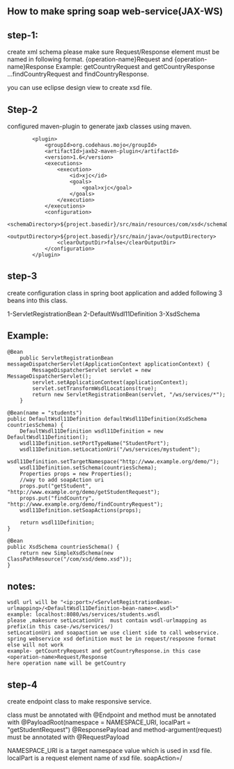 How to make spring soap web-service(JAX-WS)
-------------------------------------------

step-1: 
--------
create xml schema please make sure Request/Response element must be named in following format.
{operation-name}Request  and {operation-name}Response
Example: getCountryRequest and getCountryResponse  ...findCountryRequest and findCountryResponse.

<element name="findCountryRequest">
    <complexType>
   		 <sequence>
    		<element name="name" type="string"/>
    	</sequence>
    </complexType>
    </element>
    
 <element name="findCountryResponse">
    <complexType>
    	<sequence>
   			 <element name="country" type="tns:Country"/>
    	</sequence>
    </complexType>
    </element>
   
you can use eclipse design view to create xsd file.

Step-2
-------
configured maven-plugin to generate jaxb classes using maven.

			<plugin>
				<groupId>org.codehaus.mojo</groupId>
				<artifactId>jaxb2-maven-plugin</artifactId>
				<version>1.6</version>
				<executions>
					<execution>
						<id>xjc</id>
						<goals>
							<goal>xjc</goal>
						</goals>
					</execution>
				</executions>
				<configuration>
					<schemaDirectory>${project.basedir}/src/main/resources/com/xsd</schemaDirectory>
					<outputDirectory>${project.basedir}/src/main/java</outputDirectory>
					<clearOutputDir>false</clearOutputDir>
				</configuration>
			</plugin>


step-3
------
create configuration class in spring boot application and added following 3 beans into this class.

1-ServletRegistrationBean
2-DefaultWsdl11Definition
3-XsdSchema

Example:
--------
	@Bean
		public ServletRegistrationBean messageDispatcherServlet(ApplicationContext applicationContext) {
			MessageDispatcherServlet servlet = new MessageDispatcherServlet();
			servlet.setApplicationContext(applicationContext);
			servlet.setTransformWsdlLocations(true);
			return new ServletRegistrationBean(servlet, "/ws/services/*");
		}

	@Bean(name = "students")
	public DefaultWsdl11Definition defaultWsdl11Definition(XsdSchema countriesSchema) {
		DefaultWsdl11Definition wsdl11Definition = new DefaultWsdl11Definition();
		wsdl11Definition.setPortTypeName("StudentPort");
		wsdl11Definition.setLocationUri("/ws/services/mystudent");
		wsdl11Definition.setTargetNamespace("http://www.example.org/demo/");
		wsdl11Definition.setSchema(countriesSchema);
		Properties props = new Properties();
		//way to add soapAction uri
		props.put("getStudent", "http://www.example.org/demo/getStudentRequest");
		props.put("findCountry", "http://www.example.org/demo/findCountryRequest");
		wsdl11Definition.setSoapActions(props);
		
		return wsdl11Definition;
	}

	@Bean
	public XsdSchema countriesSchema() {
		return new SimpleXsdSchema(new ClassPathResource("/com/xsd/demo.xsd"));
	}

notes:
-----
	wsdl url will be "<ip:port>/<ServletRegistrationBean-urlmapping>/<DefaultWsdl11Definition-bean-name><.wsdl>"
	example: localhost:8080/ws/services/students.wsdl
	please ,makesure setLocationUri  must contain wsdl-urlmapping as prefix(in this case-/ws/services/)
	setLocationUri and soapaction we use client side to call webservice.
	spring webservice xsd definition must be in request/resposne format else will not work
	example- getCountryRequest and getCountryResponse.in this case  <operation-name>Request/Response
	here operation name will be getCountry
	
	
step-4
------
create endpoint class to make responsive service.

class must be annotated with @Endpoint
and method must be annotated with 
@PayloadRoot(namespace = NAMESPACE_URI, localPart = "getStudentRequest")
@ResponsePayload
and method-argument(request) must be annotated with @RequestPayload

NAMESPACE_URI is a target namespace value which is used in xsd file.
localPart is a request element name of xsd file.
soapAction=<namespace>/<localpart>

